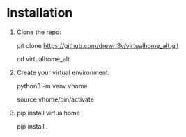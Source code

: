 # Installation
1. Clone the repo:

    git clone https://github.com/drewrl3v/virtualhome_alt.git

    cd virtualhome_alt

1. Create your virtual environment:

    python3 -m venv vhome

    source vhome/bin/activate

2. pip install virtualhome

    pip install .

